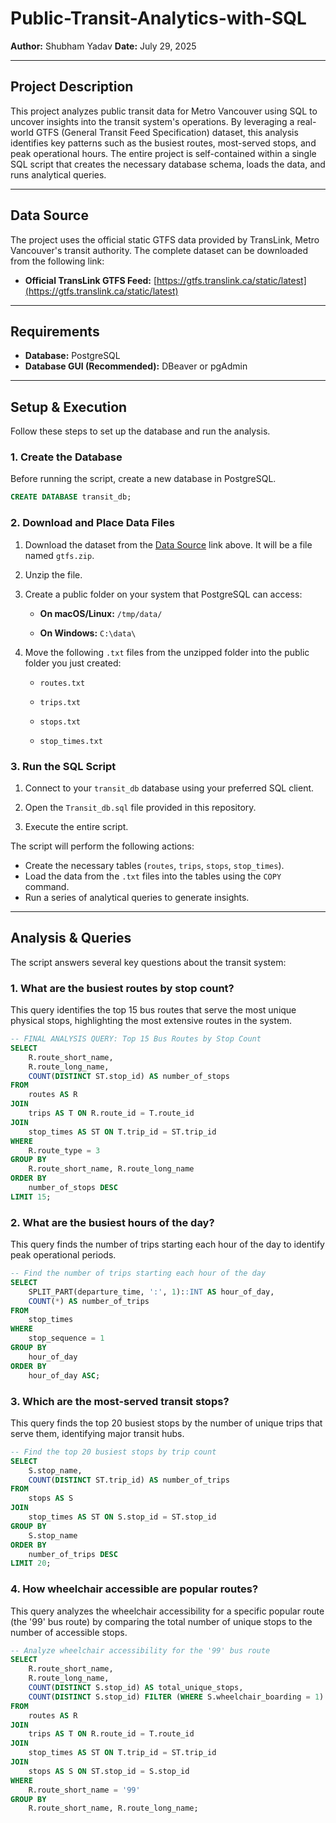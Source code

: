 # Public-Transit-Analytics-with-SQL
**Author:** Shubham Yadav
**Date:** July 29, 2025

---

## Project Description

This project analyzes public transit data for Metro Vancouver using SQL to uncover insights into the transit system's operations. By leveraging a real-world GTFS (General Transit Feed Specification) dataset, this analysis identifies key patterns such as the busiest routes, most-served stops, and peak operational hours. The entire project is self-contained within a single SQL script that creates the necessary database schema, loads the data, and runs analytical queries.

---

## Data Source

The project uses the official static GTFS data provided by TransLink, Metro Vancouver's transit authority. The complete dataset can be downloaded from the following link:

* **Official TransLink GTFS Feed:** [https://gtfs.translink.ca/static/latest](https://gtfs.translink.ca/static/latest)

---

## Requirements

* **Database:** PostgreSQL
* **Database GUI (Recommended):** DBeaver or pgAdmin

---

## Setup & Execution

Follow these steps to set up the database and run the analysis.

### 1. Create the Database

Before running the script, create a new database in PostgreSQL.
```sql
CREATE DATABASE transit_db;
```

### 2. Download and Place Data Files

1. Download the dataset from the [Data Source](#data-source) link above. It will be a file named `gtfs.zip`.

2. Unzip the file.

3. Create a public folder on your system that PostgreSQL can access:

   * **On macOS/Linux:** `/tmp/data/`

   * **On Windows:** `C:\data\`

4. Move the following `.txt` files from the unzipped folder into the public folder you just created:

   * `routes.txt`

   * `trips.txt`

   * `stops.txt`

   * `stop_times.txt`

### 3. Run the SQL Script

1. Connect to your `transit_db` database using your preferred SQL client.

2. Open the `Transit_db.sql` file provided in this repository.

3. Execute the entire script.

The script will perform the following actions:
* Create the necessary tables (`routes`, `trips`, `stops`, `stop_times`).
* Load the data from the `.txt` files into the tables using the `COPY` command.
* Run a series of analytical queries to generate insights.

---

## Analysis & Queries

The script answers several key questions about the transit system:

### 1. What are the busiest routes by stop count?

This query identifies the top 15 bus routes that serve the most unique physical stops, highlighting the most extensive routes in the system.

```sql
-- FINAL ANALYSIS QUERY: Top 15 Bus Routes by Stop Count
SELECT
    R.route_short_name,
    R.route_long_name,
    COUNT(DISTINCT ST.stop_id) AS number_of_stops
FROM
    routes AS R
JOIN
    trips AS T ON R.route_id = T.route_id
JOIN
    stop_times AS ST ON T.trip_id = ST.trip_id
WHERE
    R.route_type = 3
GROUP BY
    R.route_short_name, R.route_long_name
ORDER BY
    number_of_stops DESC
LIMIT 15;
```

### 2. What are the busiest hours of the day?

This query finds the number of trips starting each hour of the day to identify peak operational periods.

```sql
-- Find the number of trips starting each hour of the day
SELECT
    SPLIT_PART(departure_time, ':', 1)::INT AS hour_of_day,
    COUNT(*) AS number_of_trips
FROM
    stop_times
WHERE
    stop_sequence = 1
GROUP BY
    hour_of_day
ORDER BY
    hour_of_day ASC;
```

### 3. Which are the most-served transit stops?

This query finds the top 20 busiest stops by the number of unique trips that serve them, identifying major transit hubs.

```sql
-- Find the top 20 busiest stops by trip count
SELECT
    S.stop_name,
    COUNT(DISTINCT ST.trip_id) AS number_of_trips
FROM
    stops AS S
JOIN
    stop_times AS ST ON S.stop_id = ST.stop_id
GROUP BY
    S.stop_name
ORDER BY
    number_of_trips DESC
LIMIT 20;
```

### 4. How wheelchair accessible are popular routes?

This query analyzes the wheelchair accessibility for a specific popular route (the '99' bus route) by comparing the total number of unique stops to the number of accessible stops.

```sql
-- Analyze wheelchair accessibility for the '99' bus route
SELECT
    R.route_short_name,
    R.route_long_name,
    COUNT(DISTINCT S.stop_id) AS total_unique_stops,
    COUNT(DISTINCT S.stop_id) FILTER (WHERE S.wheelchair_boarding = 1) AS accessible_unique_stops
FROM
    routes AS R
JOIN
    trips AS T ON R.route_id = T.route_id
JOIN
    stop_times AS ST ON T.trip_id = ST.trip_id
JOIN
    stops AS S ON ST.stop_id = S.stop_id
WHERE
    R.route_short_name = '99'
GROUP BY
    R.route_short_name, R.route_long_name;
